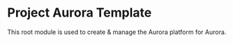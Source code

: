 # Project Aurora Template

This root module is used to create & manage the Aurora platform for Aurora.
